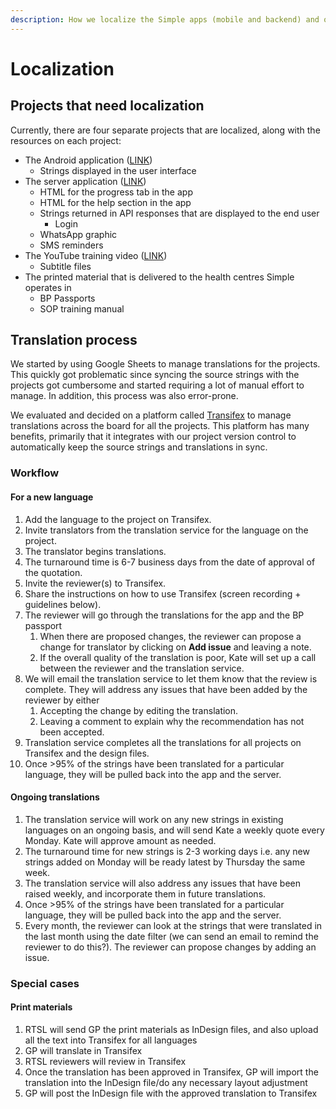 ```yaml
---
description: How we localize the Simple apps (mobile and backend) and other projects.
---
```


# Localization

## Projects that need localization

Currently, there are four separate projects that are localized, along with the resources on each project:

* The Android application \([LINK](https://github.com/simpledotorg/simple-android)\)
  * Strings displayed in the user interface
* The server application \([LINK](https://github.com/simpledotorg/simple-server)\)
  * HTML for the progress tab in the app
  * HTML for the help section in the app
  * Strings returned in API responses that are displayed to the end user
    * Login
  * WhatsApp graphic
  * SMS reminders
* The YouTube training video \([LINK](https://youtu.be/Gm_Fnp6ffaM)\)
  * Subtitle files
* The printed material that is delivered to the health centres Simple operates in
  * BP Passports
  * SOP training manual

## Translation process

We started by using Google Sheets to manage translations for the projects. This quickly got problematic since syncing the source strings with the projects got cumbersome and started requiring a lot of manual effort to manage. In addition, this process was also error-prone.

We evaluated and decided on a platform called [Transifex](https://www.transifex.com/) to manage translations across the board for all the projects. This platform has many benefits, primarily that it integrates with our project version control to automatically keep the source strings and translations in sync.

### Workflow

#### For a new language

1. Add the language to the project on Transifex.
2. Invite translators from the translation service for the language on the project.
3. The translator begins translations.
4. The turnaround time is 6-7 business days from the date of approval of the quotation.
5. Invite the reviewer\(s\) to Transifex.
6. Share the instructions on how to use Transifex \(screen recording + guidelines below\).
7. The reviewer will go through the translations for the app and the BP passport
   1. When there are proposed changes, the reviewer can propose a change for translator by clicking on **Add issue** and leaving a note.
   2. If the overall quality of the translation is poor, Kate will set up a call between the reviewer and the translation service.
8. We will email the translation service to let them know that the review is complete. They will address any issues that have been added by the reviewer by either
   1. Accepting the change by editing the translation.
   2. Leaving a comment to explain why the recommendation has not been accepted.
9. Translation service completes all the translations for all projects on Transifex and the design files.
10. Once &gt;95% of the strings have been translated for a particular language, they will be pulled back into the app and the server.

#### Ongoing translations

1. The translation service will work on any new strings in existing languages on an ongoing basis, and will send Kate a weekly quote every Monday. Kate will approve amount as needed. 
2. The turnaround time for new strings is 2-3 working days i.e. any new strings added on Monday will be ready latest by Thursday the same week.
3. The translation service will also address any issues that have been raised weekly, and incorporate them in future translations.
4. Once &gt;95% of the strings have been translated for a particular language, they will be pulled back into the app and the server.
5. Every month, the reviewer can look at the strings that were translated in the last month using the date filter \(we can send an email to remind the reviewer to do this?\). The reviewer can propose changes by adding an issue.

### Special cases

#### Print materials

1. RTSL will send GP the print materials as InDesign files, and also upload all the text into Transifex for all languages
2. GP will translate in Transifex
3. RTSL reviewers will review in Transifex
4. Once the translation has been approved in Transifex, GP will import the translation into the InDesign file/do any necessary layout adjustment
5. GP will post the InDesign file with the approved translation to Transifex

